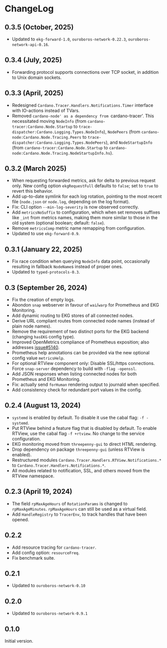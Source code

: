 # ChangeLog

## 0.3.5 (October, 2025)
* Updated to `ekg-forward-1.0`, `ouroboros-network-0.22.3`, `ouroboros-network-api-0.16`.

## 0.3.4 (July, 2025)
* Forwarding protocol supports connections over TCP socket, in addition to Unix domain sockets.

## 0.3.3 (April, 2025)
* Redesigned `Cardano.Tracer.Handlers.Notifications.Timer` interface with IO-actions instead of TVars.
* Removed `cardano-node' as a dependency from `cardano-tracer'. This necessitated moving `NodeInfo`
  (from `cardano-tracer:Cardano.Node.Startup` to `trace-dispatcher:Cardano.Logging.Types.NodeInfo`), `NodePeers`
  (from `cardano-node:Cardano.Node.Tracing.Peers` to `trace-dispatcher:Cardano.Logging.Types.NodePeers`), and
  `NodeStartupInfo` (from `cardano-tracer:Cardano.Node.Startup` to `cardano-node:Cardano.Node.Tracing.NodeStartupInfo.hs`).

## 0.3.2 (March 2025)

* When requesting forwarded metrics, ask for delta to previous request only. New config option `ekgRequestFull` defaults to `false`; set to `true` to revert this behavior.
* Add up-to-date symlink for each log rotation, pointing to the most recent file (`node.json` or `node.log`, depending on the log format).
* Fix: CLI option `--min-log-severity` is now observed correctly.
* Add `metricsNoSuffix` to configuration, which when set removes suffixes like `_int` from metrics names, making them more similar to those in the old system (optional boolean; default: `false`).
* Remove `metricsComp` metric name remapping from configuration.
* Updated to use `ekg-forward-0.9`.

## 0.3.1 (January 22, 2025)

* Fix race condition when querying `NodeInfo` data point, occasionally resulting in fallback `NodeName`s instead of proper ones.
* Updated to `typed-protocols-0.3`.

## 0.3 (September 26, 2024)

* Fix the creation of empty logs.
* Abondon `snap` webserver in favour of `wai`/`warp` for Prometheus and EKG Monitoring.
* Add dynamic routing to EKG stores of all connected nodes.
* Derive URL compliant routes from connected node names (instead of plain node names).
* Remove the requirement of two distinct ports for the EKG backend (changing `hasEKG` config type).
* Improved OpenMetrics compliance of Prometheus exposition; also addresses [issue#5140][i5140].
* Prometheus help annotations can be provided via the new optional config value `metricsHelp`.
* For optional RTView component only: Disable SSL/https connections. Force `snap-server`
  dependency to build with `-flag -openssl`.
* Add JSON responses when listing connected nodes for both Prometheus and EKG Monitoring.
* Fix: actually send `forHuman` rendering output to journald when specified.
* Add consistency check for redundant port values in the config.

## 0.2.4 (August 13, 2024)

* `systemd` is enabled by default. To disable it use the cabal
  flag: `-f -systemd`.
* Put RTView behind a feature flag that is disabled by default. To enable RTView,
  use the cabal flag `-f +rtview`. No change to the service configuration.
* EKG monitoring moved from `threepenny-gui` to direct HTML rendering.
* Drop dependency on package `threepenny-gui` (unless RTView is enabled).
* Restructured modules `Cardano.Tracer.Handlers.RTView.Notifications.*`
  to `Cardano.Tracer.Handlers.Notifications.*`.
* All modules related to notification, SSL, and others moved from the RTView
  namespace.

## 0.2.3 (April 19, 2024)

* The field `rpMaxAgeHours` of `RotationParams` is changed to
  `rpMaxAgeMinutes`. `rpMaxAgeHours` can still be used as a virtual
  field.
* Add `HandleRegistry` to `TracerEnv`, to track handles that have been opened.

## 0.2.2

* Add resource tracing for `cardano-tracer`.
* Add config option: `resourceFreq`.
* Fix benchmark suite.

## 0.2.1

* Updated to `ouroboros-network-0.10`

## 0.2.0

* Updated to `ouroboros-network-0.9.1`

## 0.1.0

Initial version.



[i5140]: https://github.com/IntersectMBO/cardano-node/issues/5140
